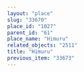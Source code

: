 ```yaml
---
layout: "place"
slug: "33670"
place_id: "1027"
parent_id: "61"
place_name: "Himuru"
related_objects: "2511"
title: "Himuru"
previous_item: "33673"
---
```


